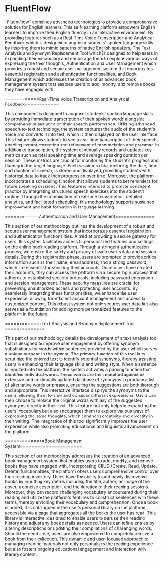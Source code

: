 # FluentFlow
“FluentFlow” combines advanced technologies  to provide a comprehensive solution for English learners.  This self-learning platform empowers English learners to  improve their English fluency in an interactive  environment. By providing features such as a Real-Time Voice Transcription and Analytical Feedback which is designed to augment students' spoken language skills by inspiring them to mimic patterns of native English speakers, The Text Analysis and Synonym Replacement Tool which is designed to help users in expanding their vocabulary and encourage them to explore various ways of expressing the their thoughts, Authentication and User Management which provides a robust and secure user management system that incorporates essential registration and authentication functionalities, and Book Management which addresses the creation of an advanced book management system that enables users to add, modify, and remove books they have engaged with.

============Real-Time Voice Transcription and Analytical Feedback============

This component is designed to augment students' spoken language skills by providing immediate transcription of their spoken words alongside comprehensive analytics on their speech performance. Utilizing advanced speech-to-text technology, the system captures the audio of the student's voice and converts it into text, which is then displayed on the user interface. This feature allows students to see a real-time transcription of their speech, enabling instant correction and refinement of pronunciation and grammar. In addition to transcription, the system continually records and updates key metrics such as total speaking time and average speaking duration per session. These metrics are crucial for monitoring the student’s progress and fluency in the target language. Each session's data, including the date, time, and duration of speech, is stored and displayed, providing students with historical data to track their progression over time. Moreover, the platform incorporates a scheduling function that allows students to set reminders for future speaking sessions. This feature is intended to promote consistent practice by integrating structured speech exercises into the student’s routine. Through the combination of real-time transcription, detailed analytics, and facilitated scheduling, this methodology supports sustained improvement and habit formation in language learning. 

============Authentication and User Management==============

This section of our methodology outlines the development of a robust and secure user management system that incorporates essential registration and authentication functionalities. Aimed at providing a secure gateway for users, this system facilitates access to personalized features and settings on the online book reading platform. Through a stringent authentication process, we ensure the safety and privacy of each user's data and session details. During the registration phase, users are prompted to provide critical information such as their name, email address, and a strong password, which are essential for securing their accounts. Once users have created their accounts, they can access the platform via a secure login process that adheres to established security protocols, including password encryption and session management. These security measures are crucial for preventing unauthorized access and protecting user accounts. By seamlessly integrating these functionalities, we enhance the user experience, allowing for efficient account management and access to customized content. This robust system not only secures user data but also serves as a foundation for adding more personalized features to the platform in the future. 

=============Text Analysis and Synonym Replacement Tool ==============

This part of our methodology details the development of a text analysis tool that is designed to improve user engagement by offering synonym substitutions for words within sentences provided by the user which serves a unique purpose in the system. The primary function of this tool is to scrutinize the entered text to identify potential synonyms, thereby assisting users in enhancing their language skills and writing style. When a sentence is inputted into the platform, the system activates a parsing function that identifies individual words. These words are then matched against an extensive and continually updated database of synonyms to produce a list of alternative words or phrases, ensuring the suggestions are both thorough and appropriate. This interactive interface displays the synonyms to the users, allowing them to view and consider different expressions. Users can then choose to replace the original words with any of the suggested synonyms directly in their text. This feature not only helps in expanding the users' vocabulary but also encourages them to explore various ways of expressing the same thoughts, which enhances creativity and diversity in their writing. The integration of this tool significantly improves the user experience while also promoting educational and linguistic advancement on the platform. 

==============Book Management System====================== 

This section of our methodology addresses the creation of an advanced book management system that enables users to add, modify, and remove books they have engaged with. Incorporating CRUD (Create, Read, Update, Delete) functionalities, the platform offers users comprehensive control over their reading inventory. Users have the ability to add newly discovered books by inputting key details including the title, author, an image of the cover, a concise description, and the duration of their reading sessions. Moreover, they can record challenging vocabulary encountered during their reading and utilize the platform's features to construct sentences with these terms, thereby enriching their vocabulary and comprehension. Once a book is added, it is catalogued in the user’s personal library on the platform, accessible via a page that aggregates all the books the user has read. This library is interactive, designed to enable users to peruse their reading history and adjust any book details as needed. Users can refine entries by altering descriptions or updating their compilations of challenging words. Should the need arise, users are also empowered to completely remove a book from their collection. This dynamic and user-focused approach to managing reading materials not only personalizes the reading experience but also fosters ongoing educational engagement and interaction with literary content. 
